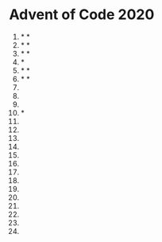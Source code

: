 # Advent of Code 2020

1. \* \* 
2. \* \*
3. \* \*
4. \*
5. \* \*
6. \* \*
7. 
8. 
9. 
10. \*
11. 
12. 
13. 
14. 
15. 
16. 
17. 
18. 
19. 
20. 
21. 
22. 
23. 
24. 
